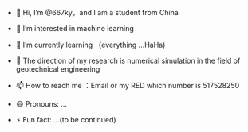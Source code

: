 - 👋 Hi, I’m @667ky，and I am a student from China
- 👀 I’m interested in machine learning
- 🌱 I’m currently learning （everything ...HaHa)

- 💞️ The direction of my research is numerical simulation in the field of geotechnical engineering
- 📫 How to reach me ：Email or my RED which number is 517528250
- 😄 Pronouns: ...
- ⚡ Fun fact: ...(to be continued)

<!---
667ky/667ky is a ✨ special ✨ repository because its `README.md` (this file) appears on your GitHub profile.
You can click the Preview link to take a look at your changes.
--->
